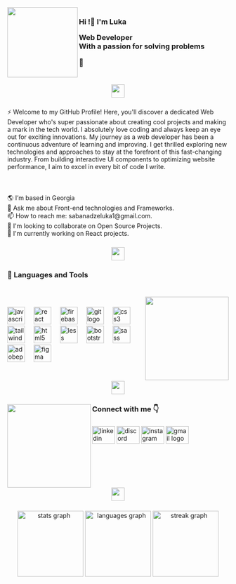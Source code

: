 <img align="left" height="160" src="https://i.imgur.com/A12k5RL.png"  />

###

<h3 align="left">Hi !👋 I'm Luka<br><p>Web Developer<br>With a passion for solving problems </p>🧩</h3>

###

<p align="left"></p>

###

<br clear="both">

<div align="center">
  <img height="30" src="https://i.imgur.com/6LnepBV.png"  />
</div>

###

<p align="left">⚡  Welcome to my GitHub Profile! Here, you'll discover a dedicated Web Developer who's super passionate about creating cool projects and making a mark in the tech world. I absolutely love coding and always keep an eye out for exciting innovations. My journey as a web developer has been a continuous adventure of learning and improving. I get thrilled exploring new technologies and approaches to stay at the forefront of this fast-changing industry. From building interactive UI components to optimizing website performance, I aim to excel in every bit of code I write.</p>

###

<br clear="both">

<p align="left">🌎 I’m based in Georgia<br>💬 Ask me about Front-end technologies and Frameworks.<br>📫 How to reach me: sabanadzeluka1@gmail.com.<br>🤝 I'm looking to collaborate on Open Source Projects.<br>🚀  I'm currently working on React projects.</p>

###

<div align="center">
  <img height="30" src="https://i.imgur.com/6LnepBV.png"  />
</div>

###

<h3 align="left">🔎 Languages and Tools</h3>

###

<br clear="both">

<img align="right" height="190" src="https://i.imgur.com/V4uXIlJ.png"  />

###

<div align="left">
  <img src="https://img.shields.io/badge/JavaScript-F7DF1E?logo=javascript&logoColor=black&style=for-the-badge" height="40" alt="javascript logo"  />
  <img width="12" />
  <img src="https://img.shields.io/badge/React-61DAFB?logo=react&logoColor=black&style=for-the-badge" height="40" alt="react logo"  />
  <img width="12" />
  <img src="https://img.shields.io/badge/Firebase-FFCA28?logo=firebase&logoColor=black&style=for-the-badge" height="40" alt="firebase logo"  />
  <img width="12" />
  <img src="https://img.shields.io/badge/Git-F05032?logo=git&logoColor=white&style=for-the-badge" height="40" alt="git logo"  />
  <img width="12" />
  <img src="https://img.shields.io/badge/CSS3-1572B6?logo=css3&logoColor=white&style=for-the-badge" height="40" alt="css3 logo"  />
  <img width="12" />
  <img src="https://img.shields.io/badge/Tailwind CSS-06B6D4?logo=tailwindcss&logoColor=black&style=for-the-badge" height="40" alt="tailwindcss logo"  />
  <img width="12" />
  <img src="https://img.shields.io/badge/HTML5-E34F26?logo=html5&logoColor=white&style=for-the-badge" height="40" alt="html5 logo"  />
  <img width="12" />
  <img src="https://img.shields.io/badge/Less-1D365D?logo=less&logoColor=white&style=for-the-badge" height="40" alt="less logo"  />
  <img width="12" />
  <img src="https://img.shields.io/badge/Bootstrap-7952B3?logo=bootstrap&logoColor=white&style=for-the-badge" height="40" alt="bootstrap logo"  />
  <img width="12" />
  <img src="https://img.shields.io/badge/Sass-CC6699?logo=sass&logoColor=black&style=for-the-badge" height="40" alt="sass logo"  />
  <img width="12" />
  <img src="https://img.shields.io/badge/Adobe Photoshop-31A8FF?logo=adobephotoshop&logoColor=black&style=for-the-badge" height="40" alt="adobephotoshop logo"  />
  <img width="12" />
  <img src="https://img.shields.io/badge/Figma-F24E1E?logo=figma&logoColor=white&style=for-the-badge" height="40" alt="figma logo"  />
</div>

###

<br clear="both">

<div align="center">
  <img height="30" src="https://i.imgur.com/6LnepBV.png"  />
</div>

###

<img align="left" height="190" src="https://i.imgur.com/myLE4W7.png"  />

###

<h3 align="left">Connect with me 👇</h3>

###

<div align="left">
  <img src="https://raw.githubusercontent.com/maurodesouza/profile-readme-generator/master/src/assets/icons/social/linkedin/default.svg" width="52" height="40" alt="linkedin logo"  />
  <img src="https://raw.githubusercontent.com/maurodesouza/profile-readme-generator/master/src/assets/icons/social/discord/default.svg" width="52" height="40" alt="discord logo"  />
  <img src="https://raw.githubusercontent.com/maurodesouza/profile-readme-generator/master/src/assets/icons/social/instagram/default.svg" width="52" height="40" alt="instagram logo"  />
  <img src="https://raw.githubusercontent.com/maurodesouza/profile-readme-generator/master/src/assets/icons/social/gmail/default.svg" width="52" height="40" alt="gmail logo"  />
</div>

###

<br clear="both">

<div align="center">
  <img height="30" src="https://i.imgur.com/6LnepBV.png"  />
</div>

###

<div align="center">
  <img src="https://github-readme-stats.vercel.app/api?username=SabanadzeLuka&hide_title=false&hide_rank=false&show_icons=true&include_all_commits=true&count_private=true&disable_animations=false&theme=chartreuse-dark&locale=en&hide_border=false&order=1" height="150" alt="stats graph"  />
  <img src="https://github-readme-stats.vercel.app/api/top-langs?username=SabanadzeLuka&locale=en&hide_title=false&layout=compact&card_width=320&langs_count=5&theme=chartreuse-dark&hide_border=false&order=2" height="150" alt="languages graph"  />
  <img src="https://streak-stats.demolab.com?user=SabanadzeLuka&locale=en&mode=daily&theme=chartreuse-dark&hide_border=false&border_radius=5&order=3" height="150" alt="streak graph"  />
</div>

###
